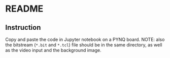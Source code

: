 # README
## Instruction
Copy and paste the code in Jupyter notebook on a PYNQ board. NOTE: also the bitstream (`*.bit` and `*.tcl`) file should be in the same directory, as well as the video input and the background image.

